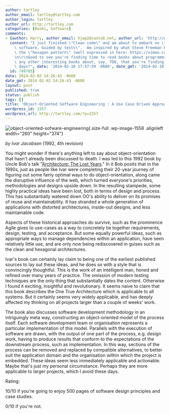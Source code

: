 ```yaml
---
author: tartley
author_email: tartley@tartley.com
author_login: tartley
author_url: http://tartley.com
categories: [Books, Software]
comments:
- {author: Harry, author_email: hjwp2@cantab.net, author_url: 'http://www.obeythetestinggoat.com',
  content: "I just finished \"Clean code\" and am about to embark on \"Growing OO\
    \ software, Guided by tests\".  Am inspired by what Steve Freeman has to say about\
    \ the \"hexagon pattern\" (well expressed in here: https://vimeo.com/83960706)\r\
    \n\r\nGood to see you're finding time to read books about programming!  Are there\
    \ any other interesting books about, say, TDD, that you're finding time for these\
    \ days?", date: '2014-02-10 17:57:59 -0600', date_gmt: '2014-02-10 17:57:59 -0600',
  id: 749785}
date: 2014-02-02 14:26:43 -0600
date_gmt: 2014-02-02 14:26:43 -0600
layout: post
published: true
status: publish
tags: []
title: 'Object-Oriented Software Engineering : A Use Case Driven Approach'
wordpress_id: 1557
wordpress_url: http://tartley.com/?p=1557
---
```


![object-oriented-sofware-engineering](http://tartley.com/wp-content/uploads/2014/02/object-oriented-sofware-engineering.jpg){.size-full
.wp-image-1558 .alignleft width="260" height="374"}

*by Ivar Jacobsen* (1992, 4th revision)

You might wonder if there's anything left to say about
object-orientation that hasn't already been discussed to death. I was
led to this 1992 book by Uncle Bob's talk "[Architecture: The Lost
Years](http://www.youtube.com/watch?v=WpkDN78P884)." In it Bob posits
that in the 1990s, just as people like Ivar were completing their
20-year journey of figuring out some fairly optimal ways to do
object-orientation, along came the disruptive influence of the web,
which turned everyone's priorities, methodologies and designs upside
down. In the resulting stampede, some highly practical ideas have been
lost, both in terms of design and process. This has substantially
watered down OO's ability to deliver on its promises of reuse and
maintainability. It has stranded a whole generation of applications with
distorted architectures, inside-out designs, and less maintainable code.

Aspects of these historical approaches do survive, such as the
prominence Agile gives to use-cases as a way to concretely tie together
requirements, design, testing, and acceptance. But some equally powerful
ideas, such as appropriate ways to manage dependencies within an
application, have seen relatively little use, and are only now being
rediscovered in guises such as the clean and hexagonal architectures.

Ivar's book can certainly lay claim to being one of the earliest
published sources to lay out these ideas, and he does so with a style
that is convincingly thoughtful. This is the work of an intelligent man,
honed and refined over many years of practice. The omission of modern
testing techniques are the only thing that substantially dates the
content. Otherwise I found it exciting, insightful and revolutionary. It
seems naive to claim that this book describes the One True Architecture
which is applicable to all systems. But it certainly seems very widely
applicable, and has deeply affected my thinking on all projects larger
than a couple of weeks' work.

The book also discusses software development methodology in an
intriguingly meta way, constructing an object-oriented model of the
process itself. Each software development team or organisation
represents a particular implementation of this model. Parallels with the
execution of software are drawn, with the output of one part of the
process, e.g. design work, having to produce results that conform to the
expectations of the downstream process, such as implementation. In this
way, sections of the process can be removed and replaced by compatible
alternatives, to better suit the application domain and the organisation
within which the project is embedded. These ideas seem less immediately
applicable and actionable. Maybe that's just my personal circumstance.
Perhaps they are more applicable to larger projects, which I avoid these
days.

Rating:

10/10 if you're going to enjoy 500 pages of software design principles
and case studies.

0/10 if you're not.
